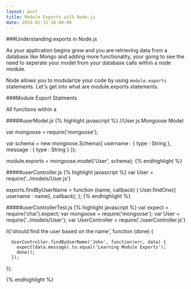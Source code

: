 ```yaml
---
layout: post
title: Module Exports with Node.js
date: 2016-01-31 16:00:00
---
```


###Understanding exports in Node.js

As your application begins grow and you are retrieving data from a database like Mongo and adding more functionality, your going to see the need to seperate your model from your database calls within a node module. 

Node allows you to modularize your code by using `module.exports` statements. Let's get into what are module.exports statements.

###Module Export Statments

All functions within a 

#####userModel.js
{% highlight javascript %}
//User.js Mongoose Model

var mongoose = require('mongoose');

var schema = new mongoose.Schema({
  username : { type : String },
  message : { type : String }
});

module.exports = mongoose.model('User', schema);
{% endhighlight %}


#####userController.js
{% highlight javascript %}
var User = require('../models/User.js')

exports.findByUserName = function (name, callback) {
  User.findOne({ username : name}, callback);
};
{% endhighlight %}

#####userControllerTest.js
{% highlight javascript %}
var expect = require('chai').expect;
var mongoose = require('mongoose');
var User = require('../models/User');
var UserController = require('./userController.js')

  it('should find the user based on the name', function (done) {
      
      UserController.findByUserName('John', function(err, data) {
        expect(data.message).to.equal('Learning Module Exports');
        done();
      });

  });

  {% endhighlight %}